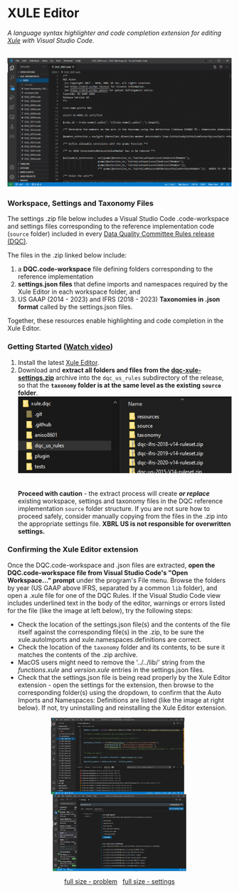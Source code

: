 # XULE Editor 
*_A language syntax highlighter and code completion extension for editing [Xule](https://xbrl.us/xule) with Visual Studio Code._*
<br /><br /><div style="text-align:center; vertical-align:middle"><img width="600" src="https://github.com/xbrlus/xule-editor/raw/master/src/xule-editor.gif" /></div>

### Workspace, Settings and Taxonomy Files
The settings .zip file below includes a Visual Studio Code .code-workspace and settings files corresponding to the reference implementation code (```source``` folder) included in every [Data Quality Committee Rules release (DQC)](https://github.com/DataQualityCommittee/dqc_us_rules/releases).  

The files in the .zip linked below include: 
  1. a **DQC.code-workspace** file defining folders corresponding to the reference implementation 
  1. **settings.json files** that define imports and namespaces required by the Xule Editor in each workspace folder, and 
  1. US GAAP (2014 - 2023) and IFRS (2018 - 2023) **Taxonomies in .json format** called by the settings.json files. 

Together, these resources enable highlighting and code completion in the Xule Editor. 

### Getting Started (<a href="https://youtu.be/LQtbUBjx0qQ" target="_blank">Watch video</a>)
  1. Install the latest [Xule Editor](https://marketplace.visualstudio.com/items?itemName=XBRLUS.xule).
  1. Download and **extract all folders and files from the [dqc-xule-settings.zip](https://github.com/xbrlus/xule-editor/raw/master/dqc-xule-settings.zip)** archive into the ```dqc_us_rules``` subdirectory of the release, so that the **```taxonomy``` folder is at the same level as the existing ```source``` folder**.
<br /><div style="text-align:center"><img src="https://github.com/xbrlus/xule-editor/raw/master/src/taxonomy-folder.png" /></div><br /><br />
**Proceed with caution** - the extract process will create **_or replace_** existing workspace, settings and taxonomy files in the DQC reference implementation ```source``` folder structure. If you are not sure how to proceed safely, consider manually copying from the files in the .zip into the appropriate settings file.  **XBRL US is not responsible for overwritten settings.**

### Confirming the Xule Editor extension
Once the DQC.code-workspace and .json files are extracted, **open the DQC.code-workspace file from Visual Studio Code's "Open Workspace..." prompt** under the program's File menu. Browse the folders by year (US GAAP above IFRS, separated by a common ```lib``` folder), and open a .xule file for one of the DQC Rules.  If the Visual Studio Code view includes underlined text in the body of the editor, warnings or errors listed for the file (like the image at left below), try the following steps:

  * Check the location of the settings.json file(s) and the contents of the file itself against the corresponding file(s) in the .zip, to be sure the xule.autoImports and xule.namespaces.definitions are correct.
  * Check the location of the ```taxonomy``` folder and its contents, to be sure it matches the contents of the .zip archive.
  * MacOS users might need to remove the '../../lib/' string from the *_functions.xule_* and *_version.xule_* entries in the settings.json files.
  * Check that the settings.json file is being read properly by the Xule Editor extension - open the settings for the extension, then browse to the corresponding folder(s) using the dropdown, to confirm that the Auto Imports and Namespaces: Definitions are listed (like the image at right below).  If not, try uninstalling and reinstalling the Xule Editor extension.
 
<div style="text-align:center"><img align=center width="300" src="https://github.com/xbrlus/xule-editor/raw/master/src/problem-xule-editor.png" /> &nbsp; <img align=center width="300" src="https://github.com/xbrlus/xule-editor/raw/master/src/xule-folder-settings.png" /> 

<a href="https://github.com/xbrlus/xule-editor/raw/master/src/problem-xule-editor.png">full size - problem</a> &nbsp; <a href="https://github.com/xbrlus/xule-editor/raw/master/src/xule-folder-settings.png">full size - settings</a></div>